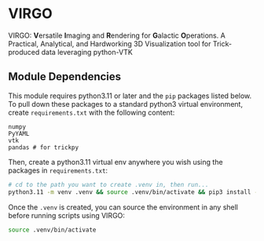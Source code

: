 # VIRGO

VIRGO: **V**ersatile **I**maging and **R**endering for **G**alactic **O**perations. A Practical, Analytical, and Hardworking 3D Visualization tool for Trick-produced data leveraging python-VTK

## Module Dependencies

This module requires python3.11 or later and the `pip` packages listed below. To pull down these packages to a standard python3 virtual environment, create `requirements.txt` with the following content:

```
numpy
PyYAML
vtk
pandas # for trickpy
```
Then, create a python3.11 virtual env anywhere you wish using the packages in `requirements.txt`:
```bash
# cd to the path you want to create .venv in, then run...
python3.11 -m venv .venv && source .venv/bin/activate && pip3 install --upgrade pip && pip3 install -r requirements.txt
```
Once the `.venv` is created, you can source the environment in any shell before running scripts using VIRGO:

```bash
source .venv/bin/activate
```

